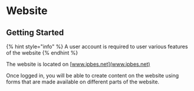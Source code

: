 # Website

## Getting Started

{% hint style="info" %}
 A user account is required to user various features of the website
{% endhint %}

The website is located on [www.ipbes.net](www.ipbes.net)

Once logged in, you will be able to create content on the website using forms that are made available on different parts of the website.
